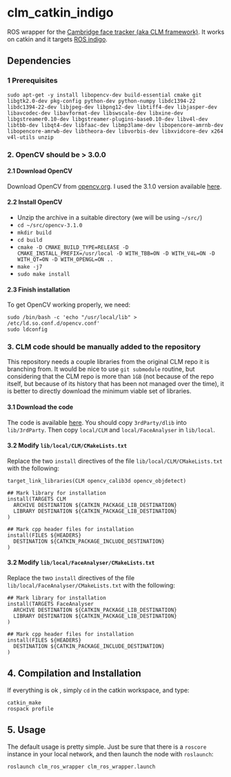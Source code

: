 # clm_catkin_indigo

ROS wrapper for the [Cambridge face tracker (aka CLM framework)](https://github.com/TadasBaltrusaitis/CLM-framework). 
It works on catkin and it targets [ROS indigo](http://wiki.ros.org/indigo).

## Dependencies

### 1 Prerequisites

```
sudo apt-get -y install libopencv-dev build-essential cmake git libgtk2.0-dev pkg-config python-dev python-numpy libdc1394-22 libdc1394-22-dev libjpeg-dev libpng12-dev libtiff4-dev libjasper-dev libavcodec-dev libavformat-dev libswscale-dev libxine-dev libgstreamer0.10-dev libgstreamer-plugins-base0.10-dev libv4l-dev libtbb-dev libqt4-dev libfaac-dev libmp3lame-dev libopencore-amrnb-dev libopencore-amrwb-dev libtheora-dev libvorbis-dev libxvidcore-dev x264 v4l-utils unzip
```

### 2. OpenCV should be > 3.0.0

#### 2.1 Download OpenCV

Download OpenCV from [opencv.org](opencv.org). I used the 3.1.0 version available [here](https://github.com/Itseez/opencv/archive/3.1.0.zip).

#### 2.2 Install OpenCV

 * Unzip the archive in a suitable directory (we will be using `~/src/`)
 * `cd ~/src/opencv-3.1.0`
 * `mkdir build`
 * `cd build`
 * `cmake -D CMAKE_BUILD_TYPE=RELEASE -D CMAKE_INSTALL_PREFIX=/usr/local -D WITH_TBB=ON -D WITH_V4L=ON -D WITH_QT=ON -D WITH_OPENGL=ON ..`
 * `make -j7`
 * `sudo make install`

#### 2.3 Finish installation

To get OpenCV working properly, we need:

```
sudo /bin/bash -c 'echo "/usr/local/lib" > /etc/ld.so.conf.d/opencv.conf'
sudo ldconfig
```

### 3. CLM code should be manually added to the repository

This repository needs a couple libraries from the original CLM repo it is branching from. It would be nice to use `git submodule` routine, but considering that the CLM repo is more than `1GB` (not because of the repo itself, but because of its history that has been not managed over the time), it is better to directly download the minimum viable set of libraries.

#### 3.1 Download the code

The code is available [here](https://github.com/TadasBaltrusaitis/CLM-framework/tree/master/lib). You should copy `3rdParty/dlib` into `lib/3rdParty`. Then copy `local/CLM` and `local/FaceAnalyser` in `lib/local`.

#### 3.2 Modify `lib/local/CLM/CMakeLists.txt`

Replace the two `install` directives of the file `lib/local/CLM/CMakeLists.txt` with the following:

```
target_link_libraries(CLM opencv_calib3d opencv_objdetect)

## Mark library for installation
install(TARGETS CLM
  ARCHIVE DESTINATION ${CATKIN_PACKAGE_LIB_DESTINATION}
  LIBRARY DESTINATION ${CATKIN_PACKAGE_LIB_DESTINATION}
)

## Mark cpp header files for installation
install(FILES ${HEADERS} 
  DESTINATION ${CATKIN_PACKAGE_INCLUDE_DESTINATION}
)
```

#### 3.2 Modify `lib/local/FaceAnalyser/CMakeLists.txt`

Replace the two `install` directives of the file `lib/local/FaceAnalyser/CMakeLists.txt` with the following:

```
## Mark library for installation
install(TARGETS FaceAnalyser
  ARCHIVE DESTINATION ${CATKIN_PACKAGE_LIB_DESTINATION}
  LIBRARY DESTINATION ${CATKIN_PACKAGE_LIB_DESTINATION}
)

## Mark cpp header files for installation
install(FILES ${HEADERS} 
  DESTINATION ${CATKIN_PACKAGE_INCLUDE_DESTINATION}
)
```

## 4. Compilation and Installation

If everything is ok , simply `cd` in the catkin workspace, and type:

```
catkin_make
rospack profile
```

## 5. Usage

The default usage is pretty simple. Just be sure that there is a `roscore` instance in your local network, and then launch the node with `roslaunch`:

```
roslaunch clm_ros_wrapper clm_ros_wrapper.launch
```
